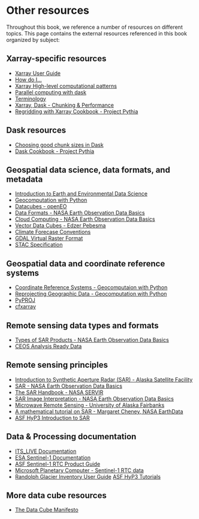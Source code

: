 # Other resources

Throughout this book, we reference a number of resources on different topics. This page contains the external resources referenced in this book organized by subject: 


## Xarray-specific resources
- [Xarray User Guide](https://docs.xarray.dev/en/stable/user-guide/index.html)
- [How do I...](https://docs.xarray.dev/en/stable/howdoi.html)
- [Xarray High-level computational patterns](https://tutorial.xarray.dev/intermediate/01-high-level-computation-patterns.html)
- [Parallel computing with dask](https://tutorial.xarray.dev/intermediate/xarray_and_dask.html)
- [Terminology](https://docs.xarray.dev/en/stable/user-guide/terminology.html)
- [Xarray, Dask - Chunking & Performance](https://docs.xarray.dev/en/stable/user-guide/dask.html#chunking-and-performance)
- [Regridding with Xarray Cookbook - Project Pythia](https://projectpythia.org/gridding-cookbook/README.html)

## Dask resources
- [Choosing good chunk sizes in Dask](https://blog.dask.org/2021/11/02/choosing-dask-chunk-sizes)
- [Dask Cookbook - Project Pythia](https://projectpythia.org/dask-cookbook/README.html)
## Geospatial data science, data formats, and metadata
- [Introduction to Earth and Environmental Data Science](https://earth-env-data-science.github.io/intro.html)
- [Geocomputation with Python](https://py.geocompx.org/)
- [Datacubes - openEO](https://openeo.org/documentation/1.0/datacubes.html#what-are-datacubes)
- [Data Formats - NASA Earth Observation Data Basics](https://www.earthdata.nasa.gov/learn/earth-observation-data-basics/data-formats)
- [Cloud Computing - NASA Earth Observation Data Basics](https://www.earthdata.nasa.gov/learn/earth-observation-data-basics/cloud-computing)
- [Vector Data Cubes - Edzer Pebesma](https://r-spatial.org/r/2022/09/12/vdc.html)
- [Climate Forecase Conventions](https://cfconventions.org/)
- [GDAL Virtual Raster Format](https://gdal.org/en/stable/drivers/raster/vrt.html)
- [STAC Specification](https://stacspec.org/en)

## Geospatial data and coordinate reference systems
- [Coordinate Reference Systems - Geocomputaion with Python](https://py.geocompx.org/01-spatial-data#geographic-coordinate-systems)
- [Reprojecting Geographic Data - Geocomputation with Python](https://py.geocompx.org/06-reproj)
- [PyPROJ](https://pyproj4.github.io/pyproj/stable/)
- [cfxarray](https://cf-xarray.readthedocs.io/en/latest/)

## Remote sensing data types and formats 
- [Types of SAR Products - NASA Earth Observation Data Basics](https://www.earthdata.nasa.gov/learn/earth-observation-data-basics/types-sar-products)
- [CEOS Analysis Ready Data](https://ceos.org/ard/index.html)

## Remote sensing principles
- [Introduction to Synthetic Aperture Radar (SAR) - Alaska Satellite Facility](https://hyp3-docs.asf.alaska.edu/guides/introduction_to_sar/)
- [SAR - NASA Earth Observation Data Basics](https://www.earthdata.nasa.gov/learn/earth-observation-data-basics/sar)
- [The SAR Handbook - NASA SERVIR](https://gis1.servirglobal.net/TrainingMaterials/SAR/SARHB_FullRes.pdf)
- [SAR Image Interpretation - NASA Earth Observation Data Basics](https://www.earthdata.nasa.gov/learn/earth-observation-data-basics/sar/image-interpretation)
- [Microwave Remote Sensing - University of Alaska Fairbanks](https://radar.community.uaf.edu/)
- [A mathematical tutorial on SAR - Margaret Cheney, NASA EarthData](https://www.earthdata.nasa.gov/s3fs-public/2024-06/sar%20mathematical%20tutorial.pdf)
- [ASF HyP3 Introduction to SAR](https://hyp3-docs.asf.alaska.edu/guides/introduction_to_sar/
)

## Data  & Processing documentation
- [ITS_LIVE Documentation](https://its-live.jpl.nasa.gov/#documentation)
- [ESA Sentinel-1 Documentation](https://sentinel.esa.int/web/sentinel/user-guides/sentinel-1-sar/overview)
- [ASF Sentinel-1 RTC Product Guide](https://hyp3-docs.asf.alaska.edu/guides/rtc_product_guide/)
- [Microsoft Planetary Computer - Sentinel-1 RTC data](https://planetarycomputer.microsoft.com/dataset/sentinel-1-rtc
)
- [Randolph Glacier Inventory User Guide](http://www.glims.org/rgi_user_guide/welcome.html)
[ASF HyP3 Tutorials](https://hyp3-docs.asf.alaska.edu/tutorials/)

## More data cube resources
- [The Data Cube Manifesto](http://www.earthserver.eu/tech/datacube-manifesto/The-Datacube-Manifesto.pdf
)